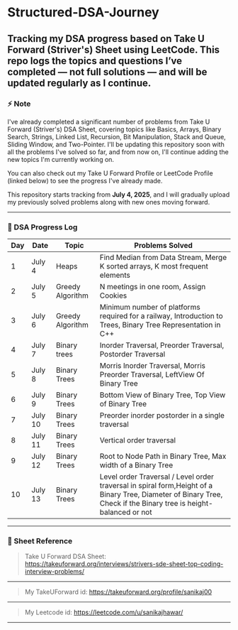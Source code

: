 # Structured-DSA-Journey
Tracking my DSA progress based on Take U Forward (Striver's) Sheet using LeetCode.
This repo logs the topics and questions I’ve completed — not full solutions — and will be updated regularly as I continue.
---

### ⚡ Note

I've already completed a significant number of problems from Take U Forward (Striver's) DSA Sheet, covering topics like Basics, Arrays, Binary Search, Strings, Linked List, Recursion, Bit Manipulation, Stack and Queue, Sliding Window, and Two-Pointer. I'll be updating this repository soon with all the problems I've solved so far, and from now on, I'll continue adding the new topics I'm currently working on.

You can also check out my Take U Forward Profile or LeetCode Profile (linked below) to see the progress I've already made.

This repository starts tracking from **July 4, 2025**, and I will gradually upload my previously solved problems along with new ones moving forward.

---

### 📅 DSA Progress Log

| Day | Date       | Topic  | Problems Solved                      |
|-----|------------|--------|--------------------------------------|
| 1   | July 4     | Heaps |Find Median from Data Stream, Merge K sorted arrays, K most frequent elements|
| 2   | July 5     |    Greedy Algorithm  |  N meetings in one room, Assign Cookies|
| 3   | July 6     |    Greedy Algorithm| Minimum number of platforms required for a railway, Introduction to Trees, Binary Tree Representation in C++ |
|4|July 7|Binary trees | Inorder Traversal, Preorder Traversal, Postorder Traversal|
|5|July 8|Binary Trees|Morris Inorder Traversal, Morris Preorder Traversal, LeftView Of Binary Tree|
|6|July 9|Binary Trees|Bottom View of Binary Tree, Top View of Binary Tree|
|7|July 10|Binary Trees|Preorder inorder postorder in a single traversal|
|8|July 11|Binary Trees|Vertical order traversal|
|9|July 12|Binary Trees|Root to Node Path in Binary Tree, Max width of a Binary Tree|
|10|July 13|Binary Trees|Level order Traversal / Level order traversal in spiral form,Height of a Binary Tree, Diameter of Binary Tree, Check if the Binary tree is height-balanced or not|

---

### 📌 Sheet Reference

> Take U Forward DSA Sheet: https://takeuforward.org/interviews/strivers-sde-sheet-top-coding-interview-problems/
---
> My TakeUForward id: https://takeuforward.org/profile/sanikaj00
---
> My Leetcode id: https://leetcode.com/u/sanikajhawar/
---
